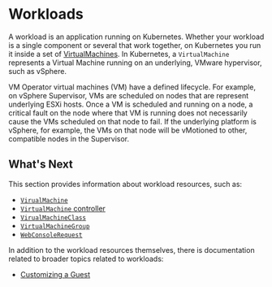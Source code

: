 # Workloads

A workload is an application running on Kubernetes. Whether your workload is a single component or several that work together, on Kubernetes you run it inside a set of [VirtualMachines](./vm.md). In Kubernetes, a `VirtualMachine` represents a Virtual Machine running on an underlying, VMware hypervisor, such as vSphere.

VM Operator virtual machines (VM) have a defined lifecycle. For example, on vSphere Supervisor, VMs are scheduled on nodes that are represent underlying ESXi hosts. Once a VM is scheduled and running on a node, a critical fault on the node where that VM is running does not necessarily cause the VMs scheduled on that node to fail. If the underlying platform is vSphere, for example, the VMs on that node will be vMotioned to other, compatible nodes in the Supervisor. 

## What's Next

This section provides information about workload resources, such as:

* [`VirualMachine`](./vm.md)
* [`VirtualMachine` controller](./vm-controller.md)
* [`VirualMachineClass`](./vm-class.md)
* [`VirtualMachineGroup`](./vm-group.md)
* [`WebConsoleRequest`](./vm-web-console.md)

In addition to the workload resources themselves, there is documentation related to broader topics related to workloads:

* [Customizing a Guest](./guest.md)
